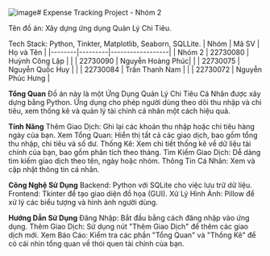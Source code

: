 ![image](https://github.com/user-attachments/assets/2283ad55-4c3b-4ce9-8cef-7933adbf67c1)# Expense Tracking Project - Nhóm 2

Tên đồ án: Xây dựng ứng dụng Quản Lý Chi Tiêu.

Tech Stack: Python, Tinkter, Matplotlib, Seaborn, SQLLite.
| Nhóm   | Mã SV   | Họ và Tên        |
|--------|---------|------------------|
| Nhóm 2 | 22730080 | Huỳnh Công Lập   |
|        | 22730090 | Nguyễn Hoàng Phúc|
|        | 22730075 | Nguyễn Quốc Huy  |
|        | 22730084 | Trần Thanh Nam   |
|        | 22730072 | Nguyễn Phúc Hưng |

**Tổng Quan**
Đồ án này là một Ứng Dụng Quản Lý Chi Tiêu Cá Nhân được xây dựng bằng Python. Ứng dụng cho phép người dùng theo dõi thu nhập và chi tiêu, xem thống kê và quản lý tài chính cá nhân một cách hiệu quả.

**Tính Năng**
Thêm Giao Dịch: Ghi lại các khoản thu nhập hoặc chi tiêu hàng ngày của bạn.
Xem Tổng Quan: Hiển thị tất cả các giao dịch, bao gồm tổng thu nhập, chi tiêu và số dư.
Thống Kê: Xem chi tiết thống kê về dữ liệu tài chính của bạn, bao gồm phân tích theo tháng.
Tìm Kiếm Giao Dịch: Dễ dàng tìm kiếm giao dịch theo tên, ngày hoặc nhóm.
Thông Tin Cá Nhân: Xem và cập nhật thông tin cá nhân.

**Công Nghệ Sử Dụng**
Backend: Python với SQLite cho việc lưu trữ dữ liệu.
Frontend: Tkinter để tạo giao diện đồ họa (GUI).
Xử Lý Hình Ảnh: Pillow để xử lý các biểu tượng và hình ảnh người dùng.

**Hướng Dẫn Sử Dụng**
Đăng Nhập: Bắt đầu bằng cách đăng nhập vào ứng dụng.
Thêm Giao Dịch: Sử dụng nút "Thêm Giao Dịch" để thêm các giao dịch mới.
Xem Báo Cáo: Kiểm tra các phần "Tổng Quan" và "Thống Kê" để có cái nhìn tổng quan về thói quen tài chính của bạn.
